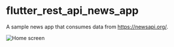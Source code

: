 # flutter_rest_api_news_app

A sample news app that consumes data from https://newsapi.org/.

![Home screen](https://user-images.githubusercontent.com/40466166/91636447-26da9880-ea1e-11ea-9c4d-9085f5c5eb1a.jpg)
